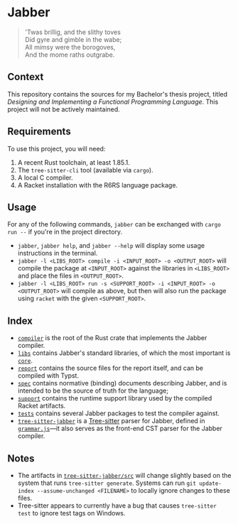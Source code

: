# Jabber

> 'Twas brillig, and the slithy toves  
> Did gyre and gimble in the wabe;  
> All mimsy were the borogoves,  
> And the mome raths outgrabe.

## Context

This repository contains the sources for my Bachelor's thesis project, titled _Designing and Implementing a Functional Programming Language_. This project will not be actively maintained.

## Requirements

To use this project, you will need:
1. A recent Rust toolchain, at least 1.85.1.
1. The `tree-sitter-cli` tool (available via `cargo`).
1. A local C compiler.
1. A Racket installation with the R6RS language package.

## Usage
For any of the following commands, `jabber` can be exchanged with `cargo run --` if you're in the project directory.

- `jabber`, `jabber help`, and `jabber --help` will display some usage instructions in the terminal.
- `jabber -l <LIBS_ROOT> compile -i <INPUT_ROOT> -o <OUTPUT_ROOT>` will compile the package at `<INPUT_ROOT>` against the libraries in `<LIBS_ROOT>` and place the files in `<OUTPUT_ROOT>`.
- `jabber -l <LIBS_ROOT> run -s <SUPPORT_ROOT> -i <INPUT_ROOT> -o <OUTPUT_ROOT>` will compile as above, but then will also run the package using `racket` with the given `<SUPPORT_ROOT>`.

## Index
- [`compiler`](compiler/) is the root of the Rust crate that implements the Jabber compiler.
- [`libs`](libs/) contains Jabber's standard libraries, of which the most important is [`core`](libs/core/).
- [`report`](report/) contains the source files for the report itself, and can be compiled with Typst.
- [`spec`](spec/) contains normative (binding) documents describing Jabber, and is intended to be the source of truth for the language;
- [`support`](support/) contains the runtime support library used by the compiled Racket artifacts.
- [`tests`](tests/) contains several Jabber packages to test the compiler against.
- [`tree-sitter-jabber`](tree-sitter-jabber/) is a [Tree-sitter](https://tree-sitter.github.io/tree-sitter/) parser for Jabber, defined in [`grammar.js`](tree-sitter-jabber/grammar.js)—it also serves as the front-end CST parser for the Jabber compiler.

## Notes
 - The artifacts in [`tree-sitter-jabber/src`](tree-sitter-jabber/src) will change slightly based on the system that runs `tree-sitter generate`. Systems can run `git update-index --assume-unchanged <FILENAME>` to locally ignore changes to these files.
 - Tree-sitter appears to currently have a bug that causes `tree-sitter test` to ignore test tags on Windows.
